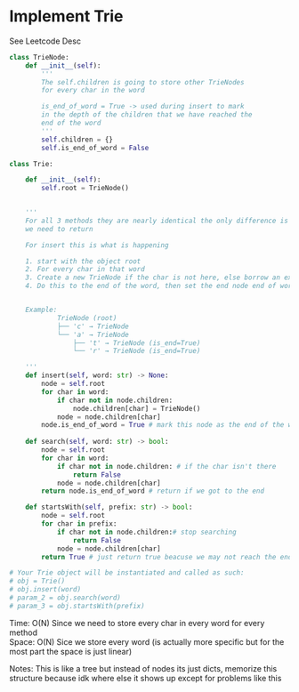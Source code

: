 # Implement Trie

See Leetcode Desc

```Python
class TrieNode:
    def __init__(self):
        '''
        The self.children is going to store other TrieNodes
        for every char in the word 

        is_end_of_word = True -> used during insert to mark 
        in the depth of the children that we have reached the 
        end of the word
        '''
        self.children = {}         
        self.is_end_of_word = False

class Trie:

    def __init__(self):
        self.root = TrieNode()
   

    '''
    For all 3 methods they are nearly identical the only difference is how
    we need to return 

    For insert this is what is happening

    1. start with the object root 
    2. For every char in that word
    3. Create a new TrieNode if the char is not here, else borrow an existing one
    4. Do this to the end of the word, then set the end node end of word to True


    Example:
            TrieNode (root)
            ├── 'c' → TrieNode
            └── 'a' → TrieNode
                ├── 't' → TrieNode (is_end=True)
                └── 'r' → TrieNode (is_end=True)

    '''
    def insert(self, word: str) -> None:
        node = self.root
        for char in word:
            if char not in node.children:
                node.children[char] = TrieNode()
            node = node.children[char]
        node.is_end_of_word = True # mark this node as the end of the word
  
    def search(self, word: str) -> bool:
        node = self.root
        for char in word:
            if char not in node.children: # if the char isn't there 
                return False
            node = node.children[char]
        return node.is_end_of_word # return if we got to the end

    def startsWith(self, prefix: str) -> bool:
        node = self.root
        for char in prefix:
            if char not in node.children:# stop searching
                return False
            node = node.children[char]
        return True # just return true beacuse we may not reach the end

# Your Trie object will be instantiated and called as such:
# obj = Trie()
# obj.insert(word)
# param_2 = obj.search(word)
# param_3 = obj.startsWith(prefix)
```
Time: O(N) Since we need to store every char in every word for every method<br>
Space: O(N) Sice we store every word (is actually more specific but for the most part the space is just linear)<br>

Notes: This is like a tree but instead of nodes its just dicts, memorize this structure because idk where else it shows up except for problems like this

